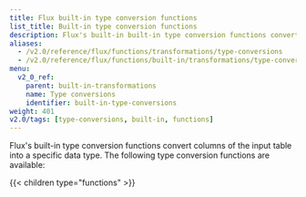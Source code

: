 ```yaml
---
title: Flux built-in type conversion functions
list_title: Built-in type conversion functions
description: Flux's built-in built-in type conversion functions convert columns of the input table into a specific data type.
aliases:
  - /v2.0/reference/flux/functions/transformations/type-conversions
  - /v2.0/reference/flux/functions/built-in/transformations/type-conversions/
menu:
  v2_0_ref:
    parent: built-in-transformations
    name: Type conversions
    identifier: built-in-type-conversions
weight: 401
v2.0/tags: [type-conversions, built-in, functions]
---
```


Flux's built-in type conversion functions convert columns of the input table into a specific data type.
The following type conversion functions are available:

{{< children type="functions" >}}

